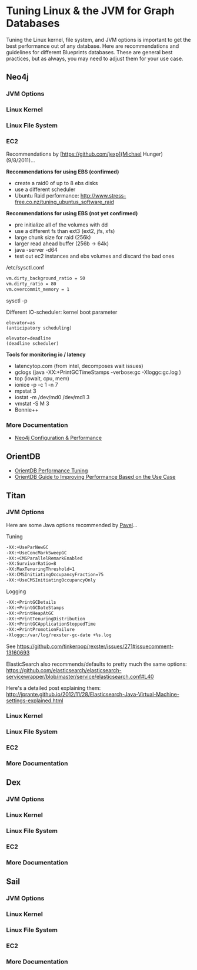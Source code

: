 # Tuning Linux & the JVM for Graph Databases

Tuning the Linux kernel, file system, and JVM options is important to get the best performance out of any database. Here are recommendations and guidelines for different Blueprints databases. These are general best practices, but as always, you may need to adjust them for your use case.

## Neo4j 

### JVM Options
### Linux Kernel
### Linux File System
### EC2

Recommendations by [https://github.com/jexp](Michael Hunger) (9/8/2011)...

**Recommendations for using EBS (confirmed)**
* create a raid0 of up to 8 ebs disks
* use a different scheduler
* Ubuntu Raid performance: http://www.stress-free.co.nz/tuning_ubuntus_software_raid

**Recommendations for using EBS (not yet confirmed)**
* pre initialize all of the volumes with dd
* use a different fs than ext3 (ext2, jfs, xfs)
* large chunk size for raid (256k)
* larger read ahead buffer (256b -> 64k)
* java -server -d64
* test out ec2 instances and ebs volumes and discard the bad ones

/etc/sysctl.conf
```bash
vm.dirty_background_ratio = 50
vm.dirty_ratio = 80
vm.overcommit_memory = 1
```

sysctl -p

Different IO-scheduler:
kernel boot parameter
```
elevator=as 
(anticipatory scheduling)

elevator=deadline
(deadline scheduler)
```

**Tools for monitoring io / latency**
* latencytop.com (from intel, decomposes wait issues)
* gclogs (java -XX:+PrintGCTimeStamps -verbose:gc -Xloggc:gc.log )
* top (iowait, cpu, mem)
* ionice -p <pid> -c 1 -n 7
* mpstat 3
* iostat -m /dev/md0 /dev/md1 3
* vmstat -S M 3
* Bonnie++

### More Documentation
* [Neo4j Configuration & Performance](http://docs.neo4j.org/chunked/stable/embedded-configuration.html)


## OrientDB

* [OrientDB Performance Tuning](https://github.com/nuvolabase/orientdb/wiki/Performance-Tuning)
* [OrientDB Guide to Improving Performance Based on the Use Case](https://code.google.com/p/orient/wiki/PerformanceTuning)

## Titan

### JVM Options

Here are some Java options recommended by [Pavel](https://github.com/xedin)...

Tuning

```bash
-XX:+UseParNewGC
-XX:+UseConcMarkSweepGC
-XX:+CMSParallelRemarkEnabled
-XX:SurvivorRatio=8
-XX:MaxTenuringThreshold=1
-XX:CMSInitiatingOccupancyFraction=75
-XX:+UseCMSInitiatingOccupancyOnly
```

Logging

```bash
-XX:+PrintGCDetails 
-XX:+PrintGCDateStamps 
-XX:+PrintHeapAtGC 
-XX:+PrintTenuringDistribution
-XX:+PrintGCApplicationStoppedTime
-XX:+PrintPromotionFailure
-Xloggc:/var/log/rexster-gc-date +%s.log
```

See https://github.com/tinkerpop/rexster/issues/271#issuecomment-13160693

ElasticSearch also recommends/defaults to pretty much the same options:
https://github.com/elasticsearch/elasticsearch-servicewrapper/blob/master/service/elasticsearch.conf#L40

Here's a detailed post explaining them:
http://jprante.github.io/2012/11/28/Elasticsearch-Java-Virtual-Machine-settings-explained.html

### Linux Kernel
### Linux File System
### EC2
### More Documentation

## Dex

### JVM Options
### Linux Kernel
### Linux File System
### EC2
### More Documentation


## Sail

### JVM Options
### Linux Kernel
### Linux File System
### EC2
### More Documentation